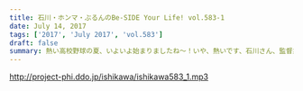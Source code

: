 ```yaml
---
title: 石川・ホンマ・ぶるんのBe-SIDE Your Life! vol.583-1
date: July 14, 2017
tags: ['2017', 'July 2017', 'vol.583']
draft: false
summary: 熱い高校野球の夏、いよいよ始まりましたね～！いや、熱いです、石川さん、監督業で。MIURA
---
```


http://project-phi.ddo.jp/ishikawa/ishikawa583_1.mp3
